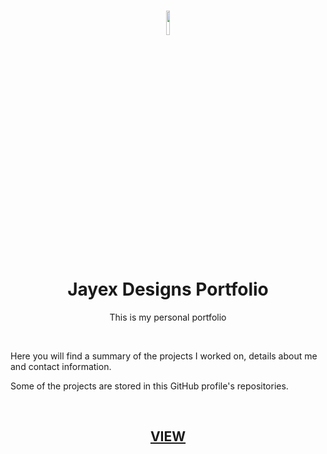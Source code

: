 <h3 align="center"><img src='https://raw.githubusercontent.com/JayexDesigns/jayexdesigns.github.io/master/assets/img/whiteLogo.png' width='10%'></h3>
<h1 align="center">Jayex Designs Portfolio</h1>
<p align="center">This is my personal portfolio</p>
<br/>
<p>Here you will find a summary of the projects I worked on, details about me and contact information.</p>
<p>Some of the projects are stored in this GitHub profile's repositories.</p>
<br/>
<h2 align="center"><a href="https://jayex.design">VIEW</a></h2>
